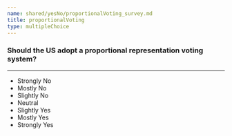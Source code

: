 ```yaml
---
name: shared/yesNo/proportionalVoting_survey.md
title: proportionalVoting
type: multipleChoice
---
```


### Should the US adopt a proportional representation voting system?

---

- Strongly No
- Mostly No
- Slightly No
- Neutral
- Slightly Yes
- Mostly Yes
- Strongly Yes

